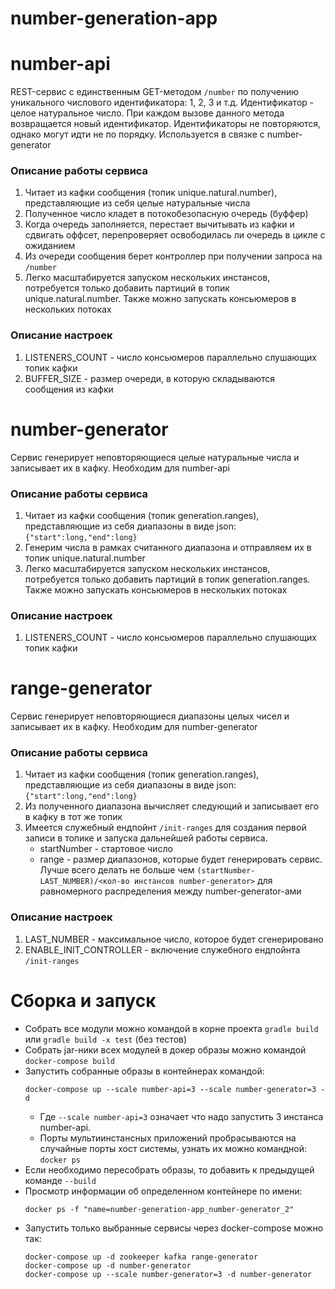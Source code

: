 # number-generation-app

# number-api
REST-сервис с единственным GET-методом ```/number``` по получению уникального числового идентификатора: 1, 2, 3 и т.д. Идентификатор - целое натуральное число. При каждом вызове данного метода возвращается новый идентификатор. Идентификаторы не повторяются, однако могут идти не по порядку. Используется в связке с number-generator

### Описание работы сервиса
1. Читает из кафки сообщения (топик unique.natural.number), представляющие из себя целые натуральные числа
1. Полученное число кладет в потокобезопасную очередь (буффер)
1. Когда очередь заполняется, перестает вычитывать из кафки и сдвигать оффсет, перепроверяет освободилась ли очередь в цикле с ожиданием
1. Из очереди сообщения берет контроллер при получении запроса на ```/number```
1. Легко масштабируется запуском нескольких инстансов, потребуется только добавить партиций в топик unique.natural.number. Также можно запускать консьюмеров в нескольких потоках

### Описание настроек
1. LISTENERS_COUNT - число консьюмеров параллельно слушающих топик кафки
1. BUFFER_SIZE - размер очереди, в которую складываются сообщения из кафки


# number-generator
Сервис генерирует неповторяющиеся целые натуральные числа и записывает их в кафку. Необходим для number-api

### Описание работы сервиса
1. Читает из кафки сообщения (топик generation.ranges), представляющие из себя диапазоны в виде json: ```{"start":long,"end":long}```
1. Генерим числа в рамках считанного диапазона и отправляем их в топик unique.natural.number
1. Легко масштабируется запуском нескольких инстансов, потребуется только добавить партиций в топик generation.ranges. Также можно запускать консьюмеров в нескольких потоках

### Описание настроек
1. LISTENERS_COUNT - число консьюмеров параллельно слушающих топик кафки


# range-generator
Сервис генерирует неповторяющиеся диапазоны целых чисел и записывает их в кафку. Необходим для number-generator

### Описание работы сервиса
1. Читает из кафки сообщения (топик generation.ranges), представляющие из себя диапазоны в виде json: ```{"start":long,"end":long}```
1. Из полученного диапазона вычисляет следующий и записывает его в кафку в тот же топик
1. Имеется служебный ендпойнт ```/init-ranges``` для создания первой записи в топике и запуска дальнейшей работы сервиса.
    + startNumber - стартовое число
    + range - размер диапазонов, которые будет генерировать сервис. Лучше всего делать не больше чем `(startNumber-LAST_NUMBER)/<кол-во инстансов number-generator>` для равномерного распределения между number-generator-ами

### Описание настроек
1. LAST_NUMBER - максимальное число, которое будет сгенерировано
1. ENABLE_INIT_CONTROLLER - включение служебного ендпойнта ```/init-ranges```

# Сборка и запуск
+ Собрать все модули можно командой в корне проекта ```gradle build``` или ```gradle build -x test``` (без тестов)
+ Собрать jar-ники всех модулей в докер образы можно командой ```docker-compose build```
+ Запустить собранные образы в контейнерах командой:
    ```
    docker-compose up --scale number-api=3 --scale number-generator=3 -d
    ```
    + Где ```--scale number-api=3``` означает что надо запустить 3 инстанса number-api. 
    + Порты мультиинстансных приложений пробрасываются на случайные порты хост системы, узнать их можно командной: ```docker ps```
+ Если необходимо пересобрать образы, то добавить к предыдущей команде ```--build```
+ Просмотр информации об определенном контейнере по имени:
    ```
    docker ps -f "name=number-generation-app_number-generator_2"
    ```
+ Запустить только выбранные сервисы через docker-compose можно так:
    ```
    docker-compose up -d zookeeper kafka range-generator
    docker-compose up -d number-generator
    docker-compose up --scale number-generator=3 -d number-generator
    ```